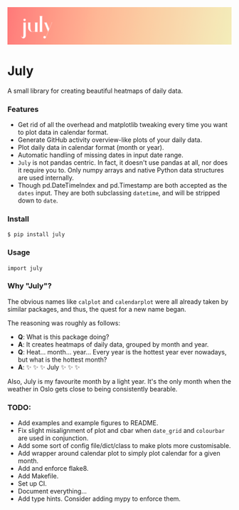 ![July](figs/july.png)
# July
A small library for creating beautiful heatmaps of daily data. 

### Features
- Get rid of all the overhead and matplotlib tweaking every time you want to plot data in calendar format.
- Generate GitHub activity overview-like plots of your daily data.
- Plot daily data in calendar format (month or year).
- Automatic handling of missing dates in input date range.
- `July` is not pandas centric. In fact, it doesn't use pandas at all, nor does it require you to. Only numpy arrays and native Python data structures are used internally.
- Though pd.DateTimeIndex and pd.Timestamp are both accepted as the `dates` input. They are both subclassing `datetime`, and will be stripped down to `date`.


### Install
```
$ pip install july
```

### Usage
```
import july
```

### Why "July"?
The obvious names like `calplot` and `calendarplot` were all already taken by similar packages, and thus, the quest for a new name began. 

The reasoning was roughly as follows:
- **Q**: What is this package doing?
- **A**: It creates heatmaps of daily data, grouped by month and year.
- **Q**: Heat... month... year... Every year is the hottest year ever nowadays, but what is the hottest month?
- **A**: :sparkles: :sparkles: :sparkles: July :sparkles: :sparkles: :sparkles:  

Also, July is my favourite month by a light year. It's the only month when the weather in Oslo gets close to being consistently bearable.

### TODO:
- Add examples and example figures to README.
- Fix slight misalignment of plot and cbar when `date_grid` and `colourbar` are used in conjunction.
- Add some sort of config file/dict/class to make plots more customisable.
- Add wrapper around calendar plot to simply plot calendar for a given month.
- Add and enforce flake8.
- Add Makefile.
- Set up CI.
- Document everything...
- Add type hints. Consider adding mypy to enforce them.
